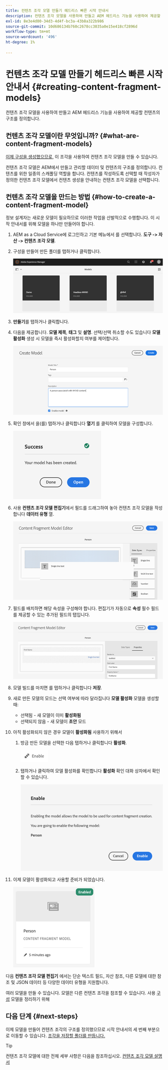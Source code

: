 ```yaml
---
title: 컨텐츠 조각 모델 만들기 헤드리스 빠른 시작 안내서
description: 컨텐츠 조각 모델을 사용하여 만들고 AEM 헤드리스 기능을 사용하여 제공할 컨텐츠의 구조를 정의합니다.
exl-id: 8e3e4d00-34d3-4d4f-bc3a-43b8a322b986
source-git-commit: 10d686134b760c2678cc3035a0e15e418cf2896d
workflow-type: tm+mt
source-wordcount: '496'
ht-degree: 1%

---
```


# 컨텐츠 조각 모델 만들기 헤드리스 빠른 시작 안내서 {#creating-content-fragment-models}

컨텐츠 조각 모델을 사용하여 만들고 AEM 헤드리스 기능을 사용하여 제공할 컨텐츠의 구조를 정의합니다.

## 컨텐츠 조각 모델이란 무엇입니까? {#what-are-content-fragment-models}

[이제 구성을 생성했으므로,](create-configuration.md) 이 조각을 사용하여 컨텐츠 조각 모델을 만들 수 있습니다.

컨텐츠 조각 모델은 AEM에서 만들고 관리할 데이터 및 컨텐츠의 구조를 정의합니다. 컨텐츠를 위한 일종의 스캐폴딩 역할을 합니다. 컨텐츠를 작성하도록 선택할 때 작성자가 정의한 컨텐츠 조각 모델에서 컨텐츠 생성을 안내하는 컨텐츠 조각 모델을 선택합니다.

## 컨텐츠 조각 모델을 만드는 방법 {#how-to-create-a-content-fragment-model}

정보 설계자는 새로운 모델이 필요하므로 이러한 작업을 산발적으로 수행합니다. 이 시작 안내서를 위해 모델을 하나만 만들어야 합니다.

1. AEM as a Cloud Service에 로그인하고 기본 메뉴에서 를 선택합니다. **도구 -> 자산 -> 컨텐츠 조각 모델**.
1. 구성을 만들어 만든 폴더를 탭하거나 클릭합니다.

   ![모델 폴더](../assets/models-folder.png)
1. **만들기**&#x200B;를 탭하거나 클릭합니다.
1. 다음을 제공합니다. **모델 제목**, **태그** 및 **설명**. 선택/선택 취소할 수도 있습니다 **모델 활성화** 생성 시 모델을 즉시 활성화할지 여부를 제어합니다.

   ![모델 만들기](../assets/models-create.png)
1. 확인 창에서 을(를) 탭하거나 클릭합니다 **열기** 를 클릭하여 모델을 구성합니다.

   ![확인 창](../assets/models-confirmation.png)
1. 사용 **컨텐츠 조각 모델 편집기**&#x200B;에서 필드를 드래그하여 놓아 컨텐츠 조각 모델을 작성합니다 **데이터 유형** 열.

   ![필드를 드래그하여 놓습니다](../assets/models-drag-and-drop.png)

1. 필드를 배치하면 해당 속성을 구성해야 합니다. 편집기가 자동으로 **속성** 필수 필드를 제공할 수 있는 추가된 필드의 탭입니다.

   ![속성 구성](../assets/models-configure-properties.png)

1. 모델 빌드를 마치면 를 탭하거나 클릭합니다 **저장**.

1. 새로 만든 모델의 모드는 선택 여부에 따라 달라집니다 **모델 활성화** 모델을 생성할 때:
   * 선택됨 - 새 모델이 이미 **활성화됨**
   * 선택되지 않음 - 새 모델이 **초안** 모드

1. 아직 활성화되지 않은 경우 모델이 **활성화됨** 사용하기 위해서
   1. 방금 만든 모델을 선택한 다음 탭하거나 클릭합니다 **활성화**.

      ![모델 활성화](../assets/models-enable.png)
   1. 탭하거나 클릭하여 모델 활성화를 확인합니다 **활성화** 확인 대화 상자에서 확인할 수 있습니다.

      ![확인 대화 상자 활성화](../assets/models-enabling.png)
1. 이제 모델이 활성화되고 사용할 준비가 되었습니다.

   ![모델 사용](../assets/models-enabled.png)

다음 **컨텐츠 조각 모델 편집기** 에서는 단순 텍스트 필드, 자산 참조, 다른 모델에 대한 참조 및 JSON 데이터 등 다양한 데이터 유형을 지원합니다.

여러 모델을 만들 수 있습니다. 모델은 다른 컨텐츠 조각을 참조할 수 있습니다. 사용 [구성](create-configuration.md) 모델을 정리하기 위해

## 다음 단계 {#next-steps}

이제 모델을 만들어 컨텐츠 조각의 구조를 정의했으므로 시작 안내서의 세 번째 부분으로 이동할 수 있습니다. [조각을 저장할 폴더를 만듭니다.](create-assets-folder.md)

>[!TIP]
>
>컨텐츠 조각 모델에 대한 전체 세부 사항은 다음을 참조하십시오. [컨텐츠 조각 모델 설명서](/help/assets/content-fragments/content-fragments-models.md)
